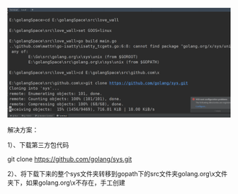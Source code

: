 ![image-20200401221721169](.\go编译为Linux能运行的文件.assets\image-20200401221721169.png)

解决方案：

1）、下载第三方包代码

git clone https://github.com/golang/sys.git

2）、将下载下来的整个sys文件夹转移到gopath下的src文件夹golang.org\x文件夹下，如果golang.org\x不存在，手工创建